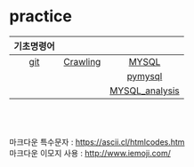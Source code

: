 # practice


|기초명령어|||
|:---:|:---:|:---:|
|[git](https://github.com/jsjune/basic/blob/master/git.md)|[Crawling](https://github.com/jsjune/Practice_Grammar/blob/master/Crawling.ipynb)|[MYSQL](https://github.com/jsjune/Practice_Grammar/blob/master/MYSQL_query.md)|
|||[pymysql](https://github.com/jsjune/Practice_Grammar/blob/master/pymysql.ipynb)|
|||[MYSQL_analysis](https://github.com/jsjune/Practice_Grammar/blob/master/MYSQL_analysis.ipynb)|






<br><br><br>
마크다운 특수문자 : https://ascii.cl/htmlcodes.htm
<br>
마크다운 이모지 사용 : http://www.iemoji.com/
